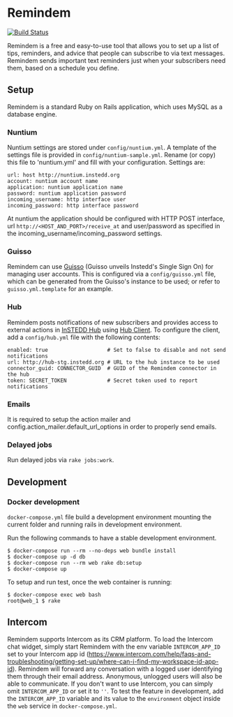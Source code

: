 # Remindem

[![Build Status](https://travis-ci.org/instedd/remindem.svg?branch=master)](https://travis-ci.org/instedd/remindem)

Remindem is a free and easy-to-use tool that allows you to set up a list of tips, reminders, and advice that people can subscribe to via text messages. Remindem sends important text reminders just when your subscribers need them, based on a schedule you define.

## Setup

Remindem is a standard Ruby on Rails application, which uses MySQL as a database engine.

### Nuntium

Nuntium settings are stored under `config/nuntium.yml`. A template of the settings file is provided in `config/nuntium-sample.yml`. Rename (or copy) this file to 'nuntium.yml' and fill with your configuration. Settings are:

    url: host http://nuntium.instedd.org
    account: nuntium account name
    application: nuntium application name
    password: nuntium application password
    incoming_username: http interface user
    incoming_password: http interface password

At nuntium the application should be configured with HTTP POST interface, url `http://<HOST_AND_PORT>/receive_at` and user/password as specified in the incoming_username/incoming_password settings.

### Guisso

Remindem can use [Guisso](https://github.com/instedd/guisso) (Guisso unveils Instedd's Single Sign On) for managing user accounts. This is configured via a `config/guisso.yml` file, which can be generated from the Guisso's instance to be used; or refer to `guisso.yml.template` for an example.

### Hub

Remindem posts notifications of new subscribers and provides access to external actions in [InSTEDD Hub](https://github.com/instedd/hub) using [Hub Client](https://github.com/instedd/ruby-hub_client). To configure the client, add a `config/hub.yml` file with the following contents:

    enabled: true                   # Set to false to disable and not send notifications
    url: http://hub-stg.instedd.org # URL to the hub instance to be used
    connector_guid: CONNECTOR_GUID  # GUID of the Remindem connector in the hub
    token: SECRET_TOKEN             # Secret token used to report notifications


### Emails

It is required to setup the action mailer and config.action_mailer.default_url_options in order to properly send emails.

### Delayed jobs

Run delayed jobs via `rake jobs:work`.

## Development

### Docker development

`docker-compose.yml` file build a development environment mounting the current folder and running rails in development environment.

Run the following commands to have a stable development environment.

```
$ docker-compose run --rm --no-deps web bundle install
$ docker-compose up -d db
$ docker-compose run --rm web rake db:setup
$ docker-compose up
```

To setup and run test, once the web container is running:

```
$ docker-compose exec web bash
root@web_1 $ rake
```

## Intercom

Remindem supports Intercom as its CRM platform. To load the Intercom chat widget, simply start Remindem with the env variable `INTERCOM_APP_ID` set to your Intercom app id (https://www.intercom.com/help/faqs-and-troubleshooting/getting-set-up/where-can-i-find-my-workspace-id-app-id).
Remindem will forward any conversation with a logged user identifying them through their email address. Anonymous, unlogged users will also be able to communicate.
If you don't want to use Intercom, you can simply omit `INTERCOM_APP_ID` or set it to `''`.
To test the feature in development, add the `INTERCOM_APP_ID` variable and its value to the `environment` object inside the `web` service in `docker-compose.yml`.
